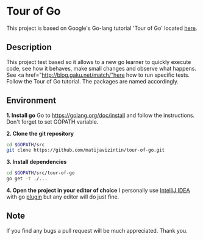# Tour of Go

This project is based on Google's Go-lang tutorial 'Tour of Go' located <a href="https://tour.golang.org">here</a>.

## Description

This project test based so it allows to a new go learner to quickly execute code, see how it behaves, make small changes and observe what happens. See <a href="http://blog.gaku.net/match/"here</a> how to run specific tests.
Follow the Tour of Go tutorial. The packages are named accordingly.

## Environment

**1. Install go**
Go to https://golang.org/doc/install and follow the instructions. Don't forget to set GOPATH variable.

**2. Clone the git repository**
```bash
cd $GOPATH/src
git clone https://github.com/matijavizintin/tour-of-go.git
```

**3. Install dependencies**
```bash
cd $GOPATH/src/tour-of-go
go get -t ./...
```

**4. Open the project in your editor of choice**
I personally use <a href="https://www.jetbrains.com/idea/">IntelliJ IDEA<a/> with go <a href="https://github.com/go-lang-plugin-org">plugin</a> but any editor will do just fine.

## Note

If you find any bugs a pull request will be much appreciated. Thank you.